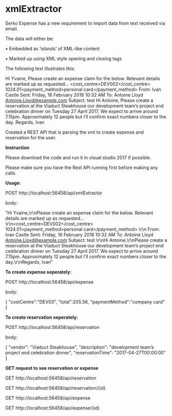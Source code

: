 # xmlExtractor

Serko Expense has a new requirement to import data from text received via email.

The data will either be:

• Embedded as ‘islands’ of XML-like content

• Marked up using XML style opening and closing tags

The following text illustrates this:

Hi Yvaine,
Please create an expense claim for the below. Relevant details are marked up as
requested...
<expense><cost_centre>DEV002</cost_centre>
<total>1024.01</total><payment_method>personal card</payment_method>
</expense>
From: Ivan Castle
Sent: Friday, 16 February 2018 10:32 AM
To: Antoine Lloyd <Antoine.Lloyd@example.com>
Subject: test
Hi Antoine,
Please create a reservation at the <vendor>Viaduct Steakhouse</vendor> our
<description>development team’s project end celebration dinner</description> on
<date>Tuesday 27 April 2017</date>. We expect to arrive around
7.15pm. Approximately 12 people but I’ll confirm exact numbers closer to the day.
Regards,
Ivan

Created a REST API that is parsing the xml to create expense and reservation for the user. 

<b>Instruction</b>

Please download the code and run it in visual studio 2017 if possible.

Please make sure you have the Rest API running first before making any calls.

<b>Usage:</b>

POST http://localhost:56458/api/xmlExtractor 

body:

"Hi Yvaine,\r\nPlease create an expense claim for the below.  Relevant details are marked up as requested…\r\n<expense><cost_centre>DEV002</cost_centre> <total>1024.01</total><payment_method>personal card</payment_method> </expense>\r\n From: Ivan Castle  Sent: Friday, 16 February 2018 10:32 AM To: Antoine Lloyd <Antoine.Lloyd@example.com> Subject: test \r\nHi Antoine,\r\nPlease create a reservation at the <vendor>Viaduct Steakhouse</vendor> our <description>development team’s project end celebration dinner</description> on <date>Tuesday 27 April 2017</date>.  We expect to arrive around 7.15pm.  Approximately 12 people but I’ll confirm exact numbers closer to the day.\r\nRegards, Ivan"

<b>To create expense seperately:</b>

POST http://localhost:56458/api/expense

body:

{
    "costCentre":"DEV03",
    "total":205.56,
    "paymentMethod":"company card"
}

<b>To create reservation seperately:</b>

POST http://localhost:56458/api/reservation

body:

{
	"vendor": "Viaduct Steakhouse",
    "description": "development team’s project end celebration dinner",
    "reservationTime": "2017-04-27T00:00:00"
}

<b>GET request to see reservation or expense</b>

GET http://localhost:56458/api/reservation

GET http://localhost:56458/api/reservation/{id}

GET http://localhost:56458/api/expense

GET http://localhost:56458/api/expense/{id}
